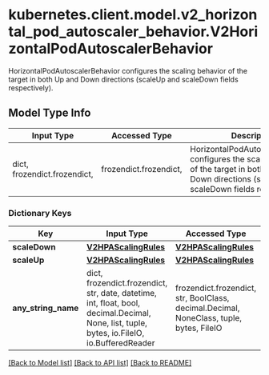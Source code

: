 # kubernetes.client.model.v2_horizontal_pod_autoscaler_behavior.V2HorizontalPodAutoscalerBehavior

HorizontalPodAutoscalerBehavior configures the scaling behavior of the target in both Up and Down directions (scaleUp and scaleDown fields respectively).

## Model Type Info
Input Type | Accessed Type | Description | Notes
------------ | ------------- | ------------- | -------------
dict, frozendict.frozendict,  | frozendict.frozendict,  | HorizontalPodAutoscalerBehavior configures the scaling behavior of the target in both Up and Down directions (scaleUp and scaleDown fields respectively). | 

### Dictionary Keys
Key | Input Type | Accessed Type | Description | Notes
------------ | ------------- | ------------- | ------------- | -------------
**scaleDown** | [**V2HPAScalingRules**](V2HPAScalingRules.md) | [**V2HPAScalingRules**](V2HPAScalingRules.md) |  | [optional] 
**scaleUp** | [**V2HPAScalingRules**](V2HPAScalingRules.md) | [**V2HPAScalingRules**](V2HPAScalingRules.md) |  | [optional] 
**any_string_name** | dict, frozendict.frozendict, str, date, datetime, int, float, bool, decimal.Decimal, None, list, tuple, bytes, io.FileIO, io.BufferedReader | frozendict.frozendict, str, BoolClass, decimal.Decimal, NoneClass, tuple, bytes, FileIO | any string name can be used but the value must be the correct type | [optional]

[[Back to Model list]](../../README.md#documentation-for-models) [[Back to API list]](../../README.md#documentation-for-api-endpoints) [[Back to README]](../../README.md)

